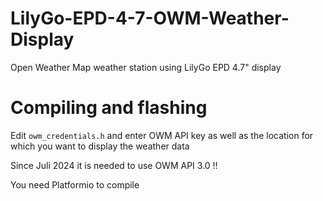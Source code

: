 # LilyGo-EPD-4-7-OWM-Weather-Display

Open Weather Map weather station using LilyGo EPD 4.7" display


# Compiling and flashing

Edit `owm_credentials.h` and enter OWM API key as well as the location for which you want to display the weather data

Since Juli 2024 it is needed to use OWM API 3.0 !!

You need Platformio to compile